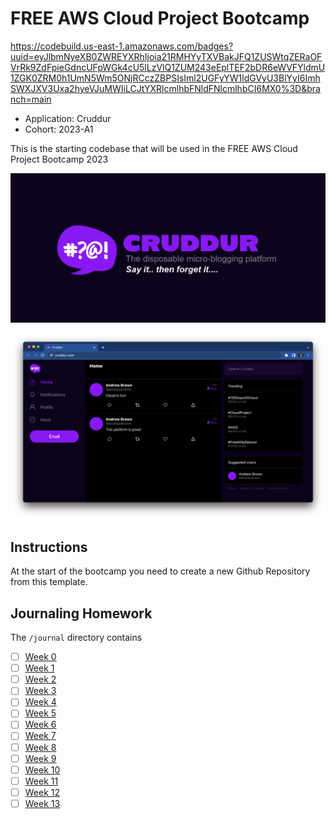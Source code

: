 # FREE AWS Cloud Project Bootcamp

https://codebuild.us-east-1.amazonaws.com/badges?uuid=eyJlbmNyeXB0ZWREYXRhIjoia21RMHYyTXVBakJFQ1ZUSWtqZERaOFVrRk9ZdFpieGdncUFpWGk4cU5lLzVlQ1ZUM243eEplTEF2bDR6eWVFYldmU1ZGK0ZRM0h1UmN5Wm5ONjRCczZBPSIsIml2UGFyYW1ldGVyU3BlYyI6ImhSWXJXV3Uxa2hyeVJuMWIiLCJtYXRlcmlhbFNldFNlcmlhbCI6MX0%3D&branch=main

- Application: Cruddur
- Cohort: 2023-A1

This is the starting codebase that will be used in the FREE AWS Cloud Project Bootcamp 2023

![Cruddur Graphic](_docs/assets/cruddur-banner.jpg)

![Cruddur Screenshot](_docs/assets/cruddur-screenshot.png)

## Instructions

At the start of the bootcamp you need to create a new Github Repository from this template.

## Journaling Homework

The `/journal` directory contains

- [ ] [Week 0](journal/week0.md)
- [ ] [Week 1](journal/week1.md)
- [ ] [Week 2](journal/week2.md)
- [ ] [Week 3](journal/week3.md)
- [ ] [Week 4](journal/week4.md)
- [ ] [Week 5](journal/week5.md)
- [ ] [Week 6](journal/week6.md)
- [ ] [Week 7](journal/week7.md)
- [ ] [Week 8](journal/week8.md)
- [ ] [Week 9](journal/week9.md)
- [ ] [Week 10](journal/week10.md)
- [ ] [Week 11](journal/week11.md)
- [ ] [Week 12](journal/week12.md)
- [ ] [Week 13](journal/week13.md)
